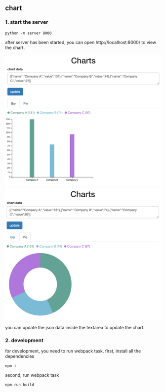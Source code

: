 ## chart
### 1. start the server
```
python -m server 8000
```
after server has been started, you can open http://localhost:8000/ to view the chart.

![alt chart](screenshort/bar.png)
![alt chart](screenshort/pie.png)

you can update the json data inside the textarea to update the chart.

### 2. development
for development, you need to run webpack task.
first, install all the dependencies
```
npm i
```
second, run webpack task
```
npm run build
```